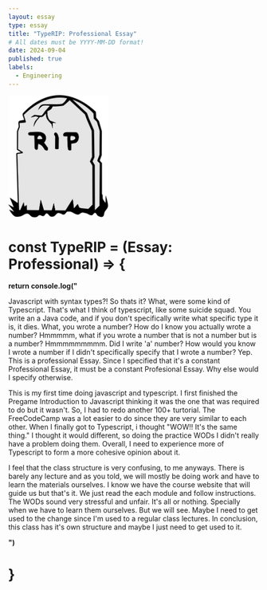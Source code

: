 ```yaml
---
layout: essay
type: essay
title: "TypeRIP: Professional Essay"
# All dates must be YYYY-MM-DD format!
date: 2024-09-04
published: true
labels:
  - Engineering
---
```


<img width="200px" class="rounded float-start pe-4" src="../img/RIP.png">

  # const TypeRIP =  (Essay: Professional) => {
  **return console.log("**
  
  Javascript with syntax types?! So thats it? What, were some kind of Typescript. 
  That's what I think of typescript, like some suicide squad. You write an a Java code, 
  and if you don't specifically write what specific type it is, it dies. What, you wrote       a number? 
  How do I know you actually wrote a number? Hmmmmm, what if you wrote a number that is        not a number 
  but is a number? Hmmmmmmmmm. Did I write 'a' number? How would you know I wrote a            number if I didn't
  specifically specify that I wrote a number? Yep. This is a professional Essay. Since I       specified that it's a constant Professional Essay, it must be a constant Profesional Essay. Why else would I specify otherwise.

This is my first time doing javascript and typescript. I first finished the Pregame Introduction to Javascript thinking it was the one that was required to do but it wasn't. So,  I had to redo another 100+ turtorial. The FreeCodeCamp was a lot easier to do since they are very similar to each other. When I finally got to Typescript, i thought "WOW!! It's the same thing." I thought it would different, so  doing the practice WODs I didn't really have a problem doing them. Overall, I need to experience more of Typescript to form a more cohesive opinion about it. 

I feel that the class structure is very confusing, to me anyways. There is barely any lecture and as you told, we will mostly be doing work and have to learn the materials ourselves. I know we have the course website that will guide us but that's it. We just read the each module and follow instructions. The WODs  sound very stressful and unfair. It's all or nothing. Specially when we have to learn them ourselves. But we will see. Maybe I need to get used to the change since I'm used to a regular class lectures. In conclusion, this class has it's own structure and maybe I just need to get used to it. 

__")__
# }



